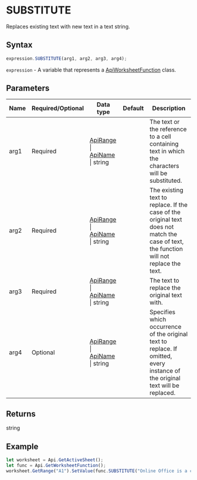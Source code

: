 # SUBSTITUTE

Replaces existing text with new text in a text string.

## Syntax

```javascript
expression.SUBSTITUTE(arg1, arg2, arg3, arg4);
```

`expression` - A variable that represents a [ApiWorksheetFunction](../ApiWorksheetFunction.md) class.

## Parameters

| **Name** | **Required/Optional** | **Data type** | **Default** | **Description** |
| ------------- | ------------- | ------------- | ------------- | ------------- |
| arg1 | Required | [ApiRange](../../ApiRange/ApiRange.md) \| [ApiName](../../ApiName/ApiName.md) \| string |  | The text or the reference to a cell containing text in which the characters will be substituted. |
| arg2 | Required | [ApiRange](../../ApiRange/ApiRange.md) \| [ApiName](../../ApiName/ApiName.md) \| string |  | The existing text to replace. If the case of the original text does not match the case of text, the function will not replace the text. |
| arg3 | Required | [ApiRange](../../ApiRange/ApiRange.md) \| [ApiName](../../ApiName/ApiName.md) \| string |  | The text to replace the original text with. |
| arg4 | Optional | [ApiRange](../../ApiRange/ApiRange.md) \| [ApiName](../../ApiName/ApiName.md) \| string |  | Specifies which occurrence of the original text to replace. If omitted, every instance of the original text will be replaced. |

## Returns

string

## Example



```javascript editor-
let worksheet = Api.GetActiveSheet();
let func = Api.GetWorksheetFunction();
worksheet.GetRange("A1").SetValue(func.SUBSTITUTE("Online Office is a cloud business service portal", "Office", "portal"));
```
